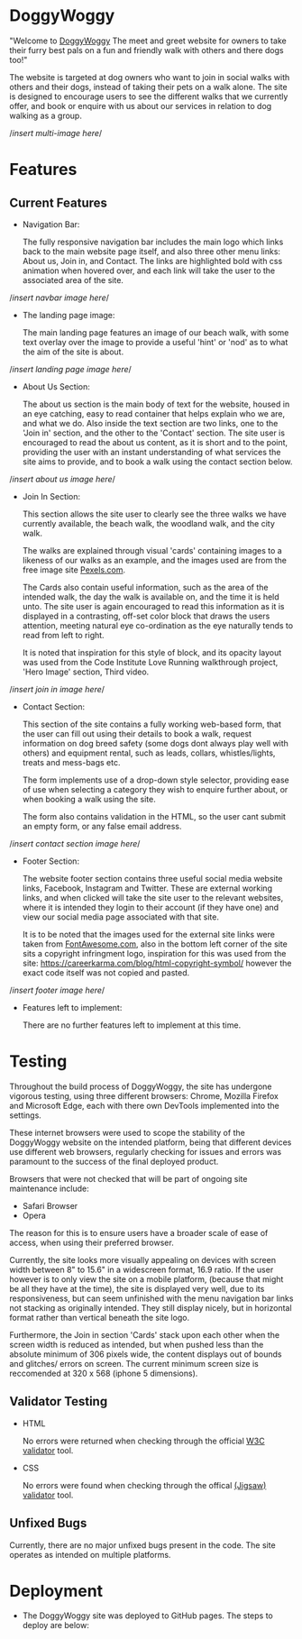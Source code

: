 # DoggyWoggy

"Welcome to [DoggyWoggy](https://github.com/Captain89/PortfolioProject1.git) The meet and greet website for owners to take their furry best pals on a fun and friendly walk with others and there dogs too!" 

The website is targeted at dog owners who want to join in social walks with others and their dogs, instead of taking their pets on a walk alone. The site is designed to encourage users to see the different walks that we currently offer, and book or enquire with us about our services in relation to dog walking as a group.

/*insert multi-image here*/

# Features

## Current Features

* Navigation Bar:

    The fully responsive navigation bar includes the main logo which links back to the main website page itself, and also three other menu links: About us, Join in, and Contact. The links are highlighted bold with css animation when hovered over, and each link will take the user to the associated area of the site.

/*insert navbar image here*/

* The landing page image:

    The main landing page features an image of our beach walk, with some text overlay over the image to provide a useful 'hint' or 'nod' as to what the aim of the site is about.

/*insert landing page image here*/

* About Us Section:

    The about us section is the main body of text for the website, housed in an eye catching, easy to read container that helps explain who we are, and what we do. Also inside the text section are two links, one to the 'Join in' section, and the other to the 'Contact' section. The site user is encouraged to read the about us content, as it is short and to the point, providing the user with an instant understanding of what services the site aims to provide, and to book a walk using the contact section below.

/*insert about us image here*/

* Join In Section:

    This section allows the site user to clearly see the three walks we have currently available, the beach walk, the woodland walk, and the city walk.

    The walks are explained through visual 'cards' containing images to a likeness of our walks as an example, and the images used are from the free image site [Pexels.com](https://www.pexels.com/).


    The Cards also contain useful information, such as the area of the intended walk, the day the walk is available on, and the time it is held unto. The site user is again encouraged to read this information as it is displayed in a contrasting, off-set color block that draws the users attention, meeting natural eye co-ordination as the eye naturally tends to read from left to right.

    It is noted that inspiration for this style of block, and its opacity layout was used from the Code Institute Love Running walkthrough project, 'Hero Image' section, Third video.

/*insert join in image here*/

* Contact Section:

    This section of the site contains a fully working web-based form, that the user can fill out using their details to book a walk, request information on dog breed safety (some dogs dont always play well with others) and equipment rental, such as leads, collars, whistles/lights, treats and mess-bags etc.

    The form implements use of a drop-down style selector, providing ease of use when selecting a category they wish to enquire further about, or when booking a walk using the site.

    The form also contains validation in the HTML, so the user cant submit an empty form, or any false email address.

/*insert contact section image here*/

* Footer Section:

    The website footer section contains three useful social media website links, Facebook, Instagram and Twitter. These are external working links, and when clicked will take the site user to the relevant websites, where it is intended they login to their account (if they have one) and view our social media page associated with that site.

    It is to be noted that the images used for the external site links were taken from [FontAwesome.com](https://fontawesome.com/), also in the bottom left corner of the site sits a copyright infringment logo, inspiration for this was used from the site: https://careerkarma.com/blog/html-copyright-symbol/ however the exact code itself was not copied and pasted.

/*insert footer image here*/

* Features left to implement:

    There are no further features left to implement at this time.


# Testing

Throughout the build process of DoggyWoggy, the site has undergone vigorous testing, using three different browsers: Chrome, Mozilla Firefox and Microsoft Edge, each with there own DevTools implemented into the settings.

These internet browsers were used to scope the stability of the DoggyWoggy website on the intended platform, being that different devices use different web browsers, regularly checking for issues and errors was paramount to the success of the final deployed product.

Browsers that were not checked that will be part of ongoing site maintenance include:

* Safari Browser
* Opera 

The reason for this is to ensure users have a broader scale of ease of access, when using their preferred browser.

Currently, the site looks more visually appealing on devices with screen width between 8" to 15.6" in a widescreen format, 16.9 ratio. If the user however is to only view the site on a mobile platform, (because that might be all they have at the time), the site is displayed very well, due to its responsiveness, but can seem unfinished with the menu navigation bar links not stacking as originally intended. They still display nicely, but in horizontal format rather than vertical beneath the site logo.

Furthermore, the Join in section 'Cards' stack upon each other when the screen width is reduced as intended, but when pushed less than the absolute minimum of 306 pixels wide, the content displays out of bounds and glitches/ errors on screen. The current minimum screen size is reccomended at 320 x 568 (iphone 5 dimensions).

## Validator Testing

* HTML
    
    No errors were returned when checking through the official [W3C validator](https://validator.w3.org/) tool.

* CSS

    No errors were found when checking through the offical [(Jigsaw) validator](https://jigsaw.w3.org/css-validator/) tool.

## Unfixed Bugs

Currently, there are no major unfixed bugs present in the code. The site operates as intended on multiple platforms.

# Deployment

* The DoggyWoggy site was deployed to GitHub pages. The steps to deploy are below:

   




